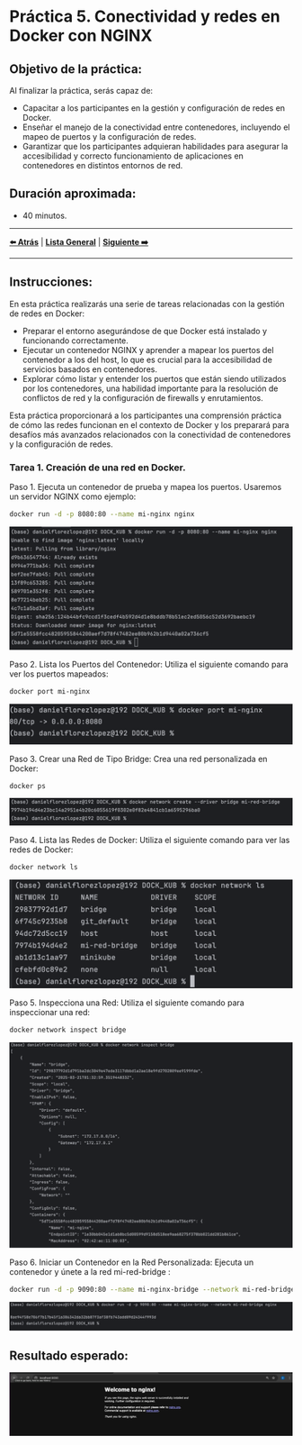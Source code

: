 # Práctica 5. Conectividad y redes en Docker con NGINX

## Objetivo de la práctica:
Al finalizar la práctica, serás capaz de:
- Capacitar a los participantes en la gestión y configuración de redes en Docker.
- Enseñar el manejo de la conectividad entre contenedores, incluyendo el mapeo de puertos y la configuración de redes.
- Garantizar que los participantes adquieran habilidades para asegurar la accesibilidad y correcto funcionamiento de aplicaciones en contenedores en distintos entornos de red.

## Duración aproximada:
- 40 minutos.

---

**[⬅️ Atrás](https://netec-mx.github.io/DOCK_KUB/Capitulo4/)** | **[Lista General](https://netec-mx.github.io/DOCK_KUB/)** | **[Siguiente ➡️](https://netec-mx.github.io/DOCK_KUB/Capitulo6/)**

---

## Instrucciones:

En esta práctica realizarás una serie de tareas relacionadas con la gestión de redes en Docker:
- Preparar el entorno asegurándose de que Docker está instalado y funcionando correctamente.
- Ejecutar un contenedor NGINX y aprender a mapear los puertos del contenedor a los del host, lo que es crucial para la accesibilidad de servicios basados en contenedores.
- Explorar cómo listar y entender los puertos que están siendo utilizados por los contenedores, una habilidad importante para la resolución de conflictos de red y la configuración de firewalls y enrutamientos.

Esta práctica proporcionará a los participantes una comprensión práctica de cómo las redes funcionan en el contexto de Docker y los preparará para desafíos más avanzados relacionados con la conectividad de contenedores y la configuración de redes.

### Tarea 1. Creación de una red en Docker.

Paso 1. Ejecuta un contenedor de prueba y mapea los puertos. Usaremos un servidor NGINX como ejemplo:

```bash
docker run -d -p 8080:80 --name mi-nginx nginx
```

![create_nginx.png](../images/create_nginx.png)

Paso 2. Lista los Puertos del Contenedor: Utiliza el siguiente comando para ver los puertos mapeados:

```bash
docker port mi-nginx
```

![list_ports.png](../images/list_ports.png)

Paso 3. Crear una Red de Tipo Bridge: Crea una red personalizada en Docker:

```bash
docker ps
```

![create_network.png](../images/create_network.png)

Paso 4. Lista las Redes de Docker: Utiliza el siguiente comando para ver las redes de Docker:

```bash
docker network ls
```

![list_networks.png](../images/list_networks.png)

Paso 5. Inspecciona una Red: Utiliza el siguiente comando para inspeccionar una red:

```bash
docker network inspect bridge
```

![inspect_network.png](../images/inspect_network.png)

Paso 6. Iniciar un Contenedor en la Red Personalizada: Ejecuta un contenedor y únete a la red  mi-red-bridge :

```bash
docker run -d -p 9090:80 --name mi-nginx-bridge --network mi-red-bridge nginx
```

![cap5_create_contiaer_nginx.png](../images/cap5_create_contiaer_nginx.png)


## Resultado esperado:

![cap5_final.png](../images/cap5_final.png)
